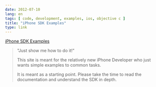 ```yaml
---
date: 2012-07-10
lang: en
tags: [ code, development, examples, ios, objective c ]
title: "iPhone SDK Examples"
type: link
---
```


[iPhone SDK Examples](http://www.iphoneexamples.com/)

> "Just show me how to do it!"
>
> This site is meant for the relatively new iPhone Developer who just
> wants simple examples to common tasks.
>
> It is meant as a starting point. Please take the time to read the
> documentation and understand the SDK in depth.

